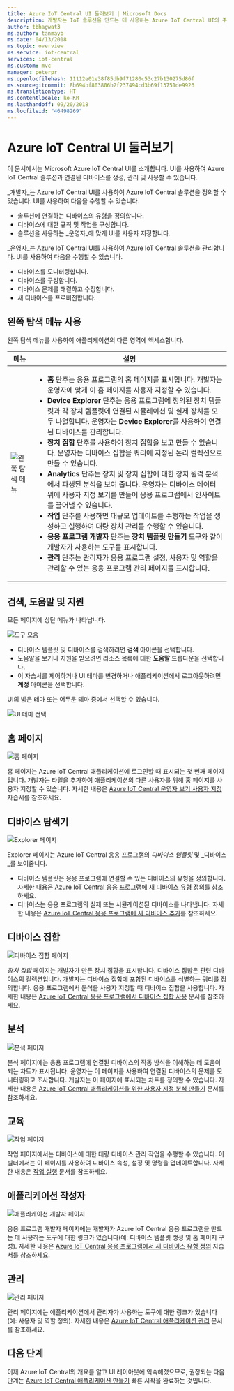 ```yaml
---
title: Azure IoT Central UI 둘러보기 | Microsoft Docs
description: 개발자는 IoT 솔루션을 만드는 데 사용하는 Azure IoT Central UI의 주요 영역을 익힐 수 있습니다.
author: tbhagwat3
ms.author: tanmayb
ms.date: 04/13/2018
ms.topic: overview
ms.service: iot-central
services: iot-central
ms.custom: mvc
manager: peterpr
ms.openlocfilehash: 11112e01e38f85db9f71280c53c27b130275d86f
ms.sourcegitcommit: 8b694bf803806b2f237494cd3b69f13751de9926
ms.translationtype: HT
ms.contentlocale: ko-KR
ms.lasthandoff: 09/20/2018
ms.locfileid: "46498269"
---
```

# <a name="take-a-tour-of-the-azure-iot-central-ui"></a>Azure IoT Central UI 둘러보기

이 문서에서는 Microsoft Azure IoT Central UI를 소개합니다. UI를 사용하여 Azure IoT Central 솔루션과 연결된 디바이스를 생성, 관리 및 사용할 수 있습니다.

_개발자_는 Azure IoT Central UI를 사용하여 Azure IoT Central 솔루션을 정의할 수 있습니다. UI를 사용하여 다음을 수행할 수 있습니다.

- 솔루션에 연결하는 디바이스의 유형을 정의합니다.
- 디바이스에 대한 규칙 및 작업을 구성합니다.
- 솔루션을 사용하는 _운영자_에 맞게 UI를 사용자 지정합니다.

_운영자_는 Azure IoT Central UI를 사용하여 Azure IoT Central 솔루션을 관리합니다. UI를 사용하여 다음을 수행할 수 있습니다.

- 디바이스를 모니터링합니다.
- 디바이스를 구성합니다.
- 디바이스 문제를 해결하고 수정합니다.
- 새 디바이스를 프로비전합니다.

## <a name="use-the-left-navigation-menu"></a>왼쪽 탐색 메뉴 사용

왼쪽 탐색 메뉴를 사용하여 애플리케이션의 다른 영역에 액세스합니다.

| 메뉴 | 설명 |
| ---- | ----------- |
| ![왼쪽 탐색 메뉴](media/overview-iot-central-tour/navigationbar.png) | <ul><li>**홈** 단추는 응용 프로그램의 홈 페이지를 표시합니다. 개발자는 운영자에 맞게 이 홈 페이지를 사용자 지정할 수 있습니다.</li><li>**Device Explorer** 단추는 응용 프로그램에 정의된 장치 템플릿과 각 장치 템플릿에 연결된 시뮬레이션 및 실제 장치를 모두 나열합니다. 운영자는 **Device Explorer**를 사용하여 연결된 디바이스를 관리합니다.</li><li>**장치 집합** 단추를 사용하여 장치 집합을 보고 만들 수 있습니다. 운영자는 디바이스 집합을 쿼리에 지정된 논리 컬렉션으로 만들 수 있습니다.</li><li>**Analytics** 단추는 장치 및 장치 집합에 대한 장치 원격 분석에서 파생된 분석을 보여 줍니다. 운영자는 디바이스 데이터 위에 사용자 지정 보기를 만들어 응용 프로그램에서 인사이트를 끌어낼 수 있습니다.</li><li>**작업** 단추를 사용하면 대규모 업데이트를 수행하는 작업을 생성하고 실행하여 대량 장치 관리를 수행할 수 있습니다.</li><li>**응용 프로그램 개발자** 단추는 **장치 템플릿 만들기** 도구와 같이 개발자가 사용하는 도구를 표시합니다.</li><li>**관리** 단추는 관리자가 응용 프로그램 설정, 사용자 및 역할을 관리할 수 있는 응용 프로그램 관리 페이지를 표시합니다.</li></ul> |

## <a name="search-help-and-support"></a>검색, 도움말 및 지원

모든 페이지에 상단 메뉴가 나타납니다.

![도구 모음](media/overview-iot-central-tour/toolbar.png)

- 디바이스 템플릿 및 디바이스를 검색하려면 **검색** 아이콘을 선택합니다.
- 도움말을 보거나 지원을 받으려면 리소스 목록에 대한 **도움말** 드롭다운을 선택합니다.
- 이 자습서를 제어하거나 UI 테마를 변경하거나 애플리케이션에서 로그아웃하려면 **계정** 아이콘을 선택합니다.

UI의 밝은 테마 또는 어두운 테마 중에서 선택할 수 있습니다.

![UI 테마 선택](media/overview-iot-central-tour/themes.png)

## <a name="home-page"></a>홈 페이지

![홈 페이지](media/overview-iot-central-tour/homepage.png)

홈 페이지는 Azure IoT Central 애플리케이션에 로그인할 때 표시되는 첫 번째 페이지입니다. 개발자는 타일을 추가하여 애플리케이션의 다른 사용자를 위해 홈 페이지를 사용자 지정할 수 있습니다. 자세한 내용은 [Azure IoT Central 운영자 보기 사용자 지정](tutorial-customize-operator.md) 자습서를 참조하세요.

## <a name="device-explorer"></a>디바이스 탐색기

![Explorer 페이지](media/overview-iot-central-tour/explorer.png)

Explorer 페이지는 Azure IoT Central 응용 프로그램의 _디바이스 템플릿_ 및 _디바이스_를 보여줍니다.

* 디바이스 템플릿은 응용 프로그램에 연결할 수 있는 디바이스의 유형을 정의합니다. 자세한 내용은 [Azure IoT Central 응용 프로그램에 새 디바이스 유형 정의](tutorial-define-device-type.md)를 참조하세요.
* 디바이스는 응용 프로그램의 실제 또는 시뮬레이션된 디바이스를 나타냅니다. 자세한 내용은 [Azure IoT Central 응용 프로그램에 새 디바이스 추가](tutorial-add-device.md)를 참조하세요.

## <a name="device-sets"></a>디바이스 집합

![디바이스 집합 페이지](media/overview-iot-central-tour/devicesets.png)

_장치 집합_ 페이지는 개발자가 만든 장치 집합을 표시합니다. 디바이스 집합은 관련 디바이스의 컬렉션입니다. 개발자는 디바이스 집합에 포함된 디바이스를 식별하는 쿼리를 정의합니다. 응용 프로그램에서 분석을 사용자 지정할 때 디바이스 집합을 사용합니다. 자세한 내용은 [Azure IoT Central 응용 프로그램에서 디바이스 집합 사용](howto-use-device-sets.md) 문서를 참조하세요.

## <a name="analytics"></a>분석

![분석 페이지](media/overview-iot-central-tour/analytics.png)

분석 페이지에는 응용 프로그램에 연결된 디바이스의 작동 방식을 이해하는 데 도움이 되는 차트가 표시됩니다. 운영자는 이 페이지를 사용하여 연결된 디바이스의 문제를 모니터링하고 조사합니다. 개발자는 이 페이지에 표시되는 차트를 정의할 수 있습니다. 자세한 내용은 [Azure IoT Central 애플리케이션을 위한 사용자 지정 분석 만들기](howto-create-analytics.md) 문서를 참조하세요.

## <a name="jobs"></a>교육

![작업 페이지](media/overview-iot-central-tour/jobs.png)

작업 페이지에서는 디바이스에 대한 대량 디바이스 관리 작업을 수행할 수 있습니다. 이 빌더에서는 이 페이지를 사용하여 디바이스 속성, 설정 및 명령을 업데이트합니다. 자세한 내용은 [작업 실행](howto-run-a-job.md) 문서를 참조하세요.

## <a name="application-builder"></a>애플리케이션 작성자

![애플리케이션 개발자 페이지](media/overview-iot-central-tour/applicationbuilder.png)

응용 프로그램 개발자 페이지에는 개발자가 Azure IoT Central 응용 프로그램을 만드는 데 사용하는 도구에 대한 링크가 있습니다(예: 디바이스 템플릿 생성 및 홈 페이지 구성). 자세한 내용은 [Azure IoT Central 응용 프로그램에서 새 디바이스 유형 정의](tutorial-define-device-type.md) 자습서를 참조하세요.

## <a name="administration"></a>관리

![관리 페이지](media/overview-iot-central-tour/administration.png)

관리 페이지에는 애플리케이션에서 관리자가 사용하는 도구에 대한 링크가 있습니다(예: 사용자 및 역할 정의). 자세한 내용은 [Azure IoT Central 애플리케이션 관리](howto-administer.md) 문서를 참조하세요.

## <a name="next-steps"></a>다음 단계

이제 Azure IoT Central의 개요를 알고 UI 레이아웃에 익숙해졌으므로, 권장되는 다음 단계는 [Azure IoT Central 애플리케이션 만들기](quick-deploy-iot-central.md) 빠른 시작을 완료하는 것입니다.